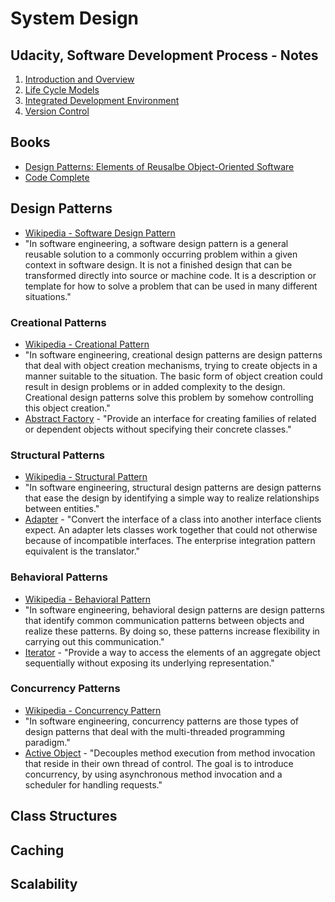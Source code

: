 # System Design

## Udacity, Software Development Process - Notes
1. [Introduction and Overview](https://docs.google.com/document/d/1eXuGXS1I5ZwRMrCj8azDzflKnXG91d4YbL4XvsI7VvM/pub)
2. [Life Cycle Models](https://docs.google.com/document/d/1pGKTadYcOaJOR0yqAt4AOeYRNi17xl5Bw3Qwdvb2_vA/pub)
3. [Integrated Development Environment](https://docs.google.com/document/d/1aUqOnyissB7zJkH1OWEb2KSd9-tyP_ZwRWo6FMYUCZQ/pub)
4. [Version Control](https://docs.google.com/document/d/170g6s3JR6K0pKT_Ni0oGdxgmCv9fvtBWH7DKmlBXFd0/pub)

## Books
* [Design Patterns: Elements of Reusalbe Object-Oriented Software](http://www.amazon.com/Design-Patterns-Elements-Reusable-Object-Oriented/dp/0201633612)
* [Code Complete](http://cc2e.com/)

## Design Patterns
* [Wikipedia - Software Design Pattern](https://en.wikipedia.org/wiki/Software_design_pattern)
* "In software engineering, a software design pattern is a general reusable solution to a commonly occurring problem within a given context in software design. It is not a finished design that can be transformed directly into source or machine code. It is a description or template for how to solve a problem that can be used in many different situations."

### Creational Patterns
* [Wikipedia - Creational Pattern](https://en.wikipedia.org/wiki/Creational_pattern)
* "In software engineering, creational design patterns are design patterns that deal with object creation mechanisms, trying to create objects in a manner suitable to the situation. The basic form of object creation could result in design problems or in added complexity to the design. Creational design patterns solve this problem by somehow controlling this object creation."
* [Abstract Factory](https://en.wikipedia.org/wiki/Abstract_factory_pattern) - "Provide an interface for creating families of related or dependent objects without specifying their concrete classes."

### Structural Patterns
* [Wikipedia - Structural Pattern](https://en.wikipedia.org/wiki/Structural_pattern)
* "In software engineering, structural design patterns are design patterns that ease the design by identifying a simple way to realize relationships between entities."
* [Adapter](https://en.wikipedia.org/wiki/Adapter_pattern) - "Convert the interface of a class into another interface clients expect. An adapter lets classes work together that could not otherwise because of incompatible interfaces. The enterprise integration pattern equivalent is the translator."

### Behavioral Patterns
* [Wikipedia - Behavioral Pattern](https://en.wikipedia.org/wiki/Behavioral_pattern)
* "In software engineering, behavioral design patterns are design patterns that identify common communication patterns between objects and realize these patterns. By doing so, these patterns increase flexibility in carrying out this communication."
* [Iterator](https://en.wikipedia.org/wiki/Iterator_pattern) - "Provide a way to access the elements of an aggregate object sequentially without exposing its underlying representation."

### Concurrency Patterns
* [Wikipedia - Concurrency Pattern](https://en.wikipedia.org/wiki/Concurrency_pattern)
* "In software engineering, concurrency patterns are those types of design patterns that deal with the multi-threaded programming paradigm."
* [Active Object](https://en.wikipedia.org/wiki/Active_object) - "Decouples method execution from method invocation that reside in their own thread of control. The goal is to introduce concurrency, by using asynchronous method invocation and a scheduler for handling requests."

## Class Structures

## Caching

## Scalability

